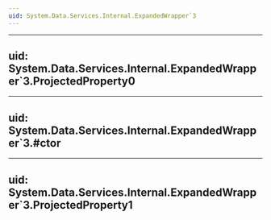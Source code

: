 ```yaml
---
uid: System.Data.Services.Internal.ExpandedWrapper`3
---
```


---
uid: System.Data.Services.Internal.ExpandedWrapper`3.ProjectedProperty0
---

---
uid: System.Data.Services.Internal.ExpandedWrapper`3.#ctor
---

---
uid: System.Data.Services.Internal.ExpandedWrapper`3.ProjectedProperty1
---
